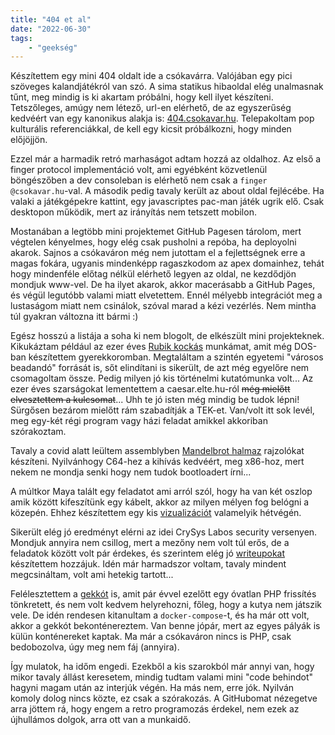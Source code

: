 ```yaml
---
title: "404 et al"
date: "2022-06-30"
tags: 
    - "geekség"
---
```


Készítettem egy mini 404 oldalt ide a csókavárra. Valójában egy pici szöveges kalandjátékról van szó. A sima statikus hibaoldal elég unalmasnak tűnt, meg mindig is ki akartam próbálni, hogy kell ilyet készíteni. Tetszőleges, amúgy nem létező, url-en elérhető, de az egyszerűség kedvéért van egy kanonikus alakja is: [404.csokavar.hu](https://404.csokavar.hu). Telepakoltam pop kulturális referenciákkal, de kell egy kicsit próbálkozni, hogy minden előjöjjön.

Ezzel már a harmadik retró marhaságot adtam hozzá az oldalhoz. Az első a finger protocol implementáció volt, ami egyébként közvetlenül böngészőben a dev consoleban is elérhető nem csak a `finger @csokavar.hu`-val. A második pedig tavaly került az about oldal fejlécébe. Ha valaki a játékgépekre kattint, egy javascriptes pac-man játék ugrik elő. Csak desktopon működik, mert az irányítás nem tetszett mobilon.

Mostanában a legtöbb mini projektemet GitHub Pagesen tárolom, mert végtelen kényelmes, hogy elég csak pusholni a repóba, ha deployolni akarok. Sajnos a csókaváron még nem jutottam el a fejlettségnek erre a magas fokára, ugyanis mindenképp ragaszkodom az apex domainhez, tehát hogy mindenféle előtag nélkül elérhető legyen az oldal, ne kezdődjön mondjuk www-vel. De ha ilyet akarok, akkor macerásabb a GitHub Pages, és végül legutóbb valami miatt elvetettem. Ennél mélyebb integrációt meg a lustaságom miatt nem csinálok, szóval marad a kézi vezérlés. Nem mintha túl gyakran változna itt bármi :)

Egész hosszú a listája a soha ki nem blogolt, de elkészült mini projekteknek. Kikukáztam például az ezer éves [Rubik kockás](https://rubik.csokavar.hu) munkámat, amit még DOS-ban készítettem gyerekkoromban. Megtaláltam a szintén egyetemi "városos beadandó" forrását is, sőt elindítani is sikerült, de azt még egyelőre nem csomagoltam össze. Pedig milyen jó kis történelmi kutatómunka volt... Az ezer éves szarságokat lementettem a caesar.elte.hu-ról ~~még mielőtt elvesztettem a kulcsomat~~... Uhh te jó isten még mindig be tudok lépni! Sürgősen bezárom mielőtt rám szabadítják a TEK-et. Van/volt itt sok levél, meg egy-két régi program vagy házi feladat amikkel akkoriban szórakoztam.

Tavaly a covid alatt leültem assemblyben [Mandelbrot halmaz](https://mandelbrot.csokavar.hu) rajzolókat készíteni. Nyilvánhogy C64-hez a kihívás kedvéért, meg x86-hoz, mert nekem ne mondja senki hogy nem tudok bootloadert írni...

A múltkor Maya talált egy feladatot ami arról szól, hogy ha van két oszlop amik között kifeszítünk egy kábelt, akkor az milyen mélyen fog belógni a közepén. Ehhez készítettem egy kis [vizualizációt](https://hanging-cable.csokavar.hu) valamelyik hétvégén.

Sikerült elég jó eredményt elérni az idei CrySys Labos security versenyen. Mondjuk annyira nem csillog, mert a mezőny nem volt túl erős, de a feladatok között volt pár érdekes, és szerintem elég jó [writeupokat](https://github.com/encse/secchallenge2022) készítettem hozzájuk. Idén már harmadszor voltam, tavaly mindent megcsináltam, volt ami hetekig tartott...

Felélesztettem a [gekkót](https://gekko.csokavar.hu) is, amit pár évvel ezelőtt egy óvatlan PHP frissítés tönkretett, és nem volt kedvem helyrehozni, főleg, hogy a kutya nem játszik vele. De idén rendesen kitanultam a `docker-compose`-t, és ha már ott volt, akkor a gekkót bekonténereztem. Van benne jópár, mert az egyes pályák is külün konténereket kaptak. Ma már a csókaváron nincs is PHP, csak bedobozolva, úgy meg nem fáj (annyira). 

Így mulatok, ha időm engedi. Ezekből a kis szarokból már annyi van, hogy mikor tavaly állást keresetem, mindig tudtam valami mini "code behindot" hagyni magam után az interjúk végén. Ha más nem, erre jók. Nyilván komoly dolog nincs közte, ez csak a szórakozás. A GitHubomat nézegetve arra jöttem rá, hogy engem a retro programozás érdekel, nem ezek az újhullámos dolgok, arra ott van a munkaidő. 
